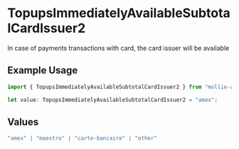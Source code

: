 # TopupsImmediatelyAvailableSubtotalCardIssuer2

In case of payments transactions with card, the card issuer will be available

## Example Usage

```typescript
import { TopupsImmediatelyAvailableSubtotalCardIssuer2 } from "mollie-api-typescript/models/operations";

let value: TopupsImmediatelyAvailableSubtotalCardIssuer2 = "amex";
```

## Values

```typescript
"amex" | "maestro" | "carte-bancaire" | "other"
```